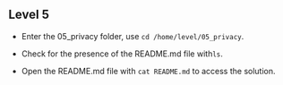  ## Level 5
 - Enter the 05_privacy folder,  use `cd /home/level/05_privacy`.
 
 - Check for the presence of the README.md file with`ls`. 
 
 - Open the README.md file with  `cat README.md` to access the solution.

